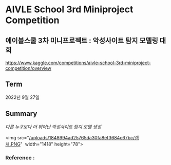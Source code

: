 # AIVLE School 3rd Miniproject Competition

## 에이블스쿨 3차 미니프로젝트 : 악성사이트 탐지 모델링 대회 

https://www.kaggle.com/competitions/aivle-school-3rd-miniproject-competition/overview

## Term

2022년 9월 27일 

## Summary 

*다른 누구보다 더 뛰어난 악성사이트 탐지 모델 생성* 

<!-- ![ranking.png](https://github.com/JinLime/Malicious-site-detection/tree/master/img/ranking.png?raw=true) -->
<img src="[/uploads/1848994ad25765da30fa8ef3684c67bc/캡처.PNG](https://github.com/JinLime/Malicious-site-detection/tree/master/img/ranking.png)"  width="1418" height="78">

### Reference : 

